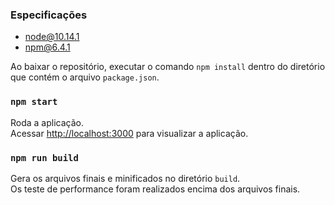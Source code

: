 ### Especificações
* node@10.14.1
* npm@6.4.1

Ao baixar o repositório, executar o comando `npm install` dentro do diretório que contém o arquivo `package.json`.

### `npm start`

Roda a aplicação.<br>
Acessar [http://localhost:3000](http://localhost:3000) para visualizar a aplicação.

### `npm run build`

Gera os arquivos finais e minificados no diretório `build`.<br>
Os teste de performance foram realizados encima dos arquivos finais.
